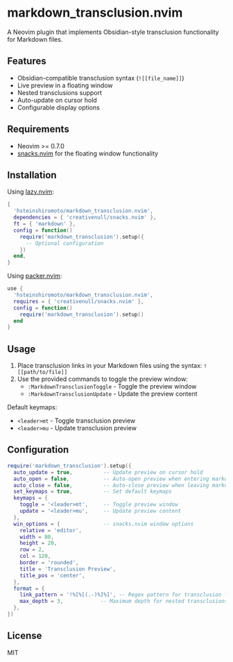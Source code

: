 # markdown_transclusion.nvim

A Neovim plugin that implements Obsidian-style transclusion functionality for Markdown files.

## Features

- Obsidian-compatible transclusion syntax (`![[file_name]]`)
- Live preview in a floating window
- Nested transclusions support
- Auto-update on cursor hold
- Configurable display options

## Requirements

- Neovim >= 0.7.0
- [snacks.nvim](https://github.com/creativenull/snacks.nvim) for the floating window functionality

## Installation

Using [lazy.nvim](https://github.com/folke/lazy.nvim):

```lua
{
  'hsteinshiromoto/markdown_transclusion.nvim',
  dependencies = { 'creativenull/snacks.nvim' },
  ft = { 'markdown' },
  config = function()
    require('markdown_transclusion').setup({
      -- Optional configuration
    })
  end,
}
```

Using [packer.nvim](https://github.com/wbthomason/packer.nvim):

```lua
use {
  'hsteinshiromoto/markdown_transclusion.nvim',
  requires = { 'creativenull/snacks.nvim' },
  config = function()
    require('markdown_transclusion').setup()
  end
}
```

## Usage

1. Place transclusion links in your Markdown files using the syntax: `![[path/to/file]]`
2. Use the provided commands to toggle the preview window:
   - `:MarkdownTransclusionToggle` - Toggle the preview window
   - `:MarkdownTransclusionUpdate` - Update the preview content

Default keymaps:
- `<leader>mt` - Toggle transclusion preview
- `<leader>mu` - Update transclusion preview

## Configuration

```lua
require('markdown_transclusion').setup({
  auto_update = true,          -- Update preview on cursor hold
  auto_open = false,           -- Auto-open preview when entering markdown buffer
  auto_close = false,          -- Auto-close preview when leaving markdown buffer
  set_keymaps = true,          -- Set default keymaps
  keymaps = {
    toggle = '<leader>mt',     -- Toggle preview window
    update = '<leader>mu',     -- Update preview content
  },
  win_options = {              -- snacks.nvim window options
    relative = 'editor',
    width = 80,
    height = 20,
    row = 2, 
    col = 120,
    border = 'rounded',
    title = 'Transclusion Preview',
    title_pos = 'center',
  },
  format = {
    link_pattern = '!%[%[(.-)%]%]', -- Regex pattern for transclusion links
    max_depth = 3,            -- Maximum depth for nested transclusions
  },
})
```

## License

MIT
